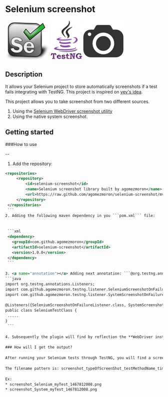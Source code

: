 # Selenium screenshot

<img src="/resources/images/selenium-logo.png" height="128" />
<img src="/resources/images/testng-logo.png" height="128" />
<img src="/resources/images/screenshot.png" height="128" />

Description
-----------

It allows your Selenium project to store automatically screenshots if a test fails integrating with TestNG. This project is inspired on [yev's idea](https://github.com/yev).

This project allows you to take screenshot from two different sources.

 1. Using the [Selenium WebDriver screenshot utility](https://seleniumhq.github.io/selenium/docs/api/java/org/openqa/selenium/TakesScreenshot.html)
 2. Using the native system screenshot.


Getting started
-----------

###How to use

--
 1. Add the repository:

   ```xml
  <repositories>
		<repository>
			<id>selenium-screenshot</id>
			<name>Selenium screenshot library built by agomezmoron</name>
			<url>https://raw.github.com/agomezmoron/selenium-screenshot/mvn-repo</url>
		</repository>
	</repositories>
    ```
 2. Adding the following maven dependency in you ```pom.xml``` file:


    ```xml 
    <dependency>
      <groupId>com.github.agomezmoron</groupId>
      <artifactId>selenium-screenshot</artifactId>
      <version>1.0.0</version>
    </dependency>
    ```
    
 3. <a name="annotation"></a> Adding next annotation: ```@org.testng.annotations.Listeners({com.github.agomezmoron.testng.listener.SeleniumScreenshotOnFailureListener.class, com.github.agomezmoron.testng.listener.SystemScreenshotOnFailureListener.class})``` to your TestNG Selenium class:
   ```java
   import org.testng.annotations.Listeners;
   import com.github.agomezmoron.testng.listener.SeleniumScreenshotOnFailureListener;
   import com.github.agomezmoron.testng.listener.SystemScreenshotOnFailureListener;
   
   @Listeners({SeleniumScreenshotOnFailureListener.class, SystemScreenshotOnFailureListener.class})
   public class SeleniumTestClass {
    .....
   }
    ```
 
 4. Subsequently the plugin will find by reflection the **WebDriver instance** you are using and will do the rest for you.
  
### How will I get the output?

After running your Selenium tests through TestNG, you will find a screenshot in the target folder for each failed test.

The filename pattern is: screenshot_typeOfScreenShot_testMethodName_timestamp.png

Ex: 
 * screenshot_Selenium_myTest_1467812008.png
 * screenshot_System_myTest_1467812008.png
